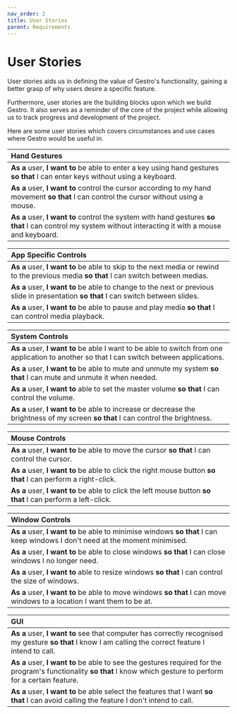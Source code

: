 ```yaml
---
nav_order: 2
title: User Stories
parent: Requirements
---
```


# User Stories

User stories aids us in defining the value of Gestro's functionality, gaining a better grasp of why users desire a specific feature.

Furthermore, user stories are the building blocks upon which we build Gestro. It also serves as a reminder of the core of the project while allowing us to track progress and development of the project.

Here are some user stories which covers circumstances and use cases where Gestro would be useful in.

| Hand Gestures                                                                                                                          |
| :------------------------------------------------------------------------------------------------------------------------------------------- |
| **As a** user, **I want to** be able to enter a key using hand gestures **so that** I can enter keys without using a keyboard. |
| **As a** user, **I want to** control the cursor according to my hand movement **so that** I can control the cursor without using a mouse.  |
| **As a** user, **I want to** control the system with hand gestures **so that** I can control my system without interacting it with a mouse and keyboard. |

| App Specific Controls                                                                                                                          |
| :------------------------------------------------------------------------------------------------------------------------------------------- |
| **As a** user, **I want to** be able to skip to the next media or rewind to the previous media **so that** I can switch between medias. |
| **As a** user, **I want to** be able to change to the next or previous slide in presentation **so that** I can switch between slides. |
| **As a** user, **I want to** be able to pause and play media **so that** I can control media playback. |

| System Controls                                                                                                                          |
| :------------------------------------------------------------------------------------------------------------------------------------------- |
| **As a** user, **I want to** be able I want to be able to switch from one application to another so that I can switch between applications. |
| **As a** user, **I want to** be able to mute and unmute my system **so that** I can mute and unmute it when needed. |
| **As a** user, **I want to** able to set the master volume **so that** I can control the volume. |
| **As a** user, **I want to** be able to increase or decrease the brightness of my screen **so that** I can control the brightness. |

| Mouse Controls                                                                                                                          |
| :------------------------------------------------------------------------------------------------------------------------------------------- |
| **As a** user, **I want to** be able to move the cursor **so that** I can control the cursor. |
| **As a** user, **I want to** be able to click the right mouse button **so that** I can perform a right-click. |
| **As a** user, **I want to** be able to click the left mouse button **so that** I can perform a left-click. |

| Window Controls                                                                                                                          |
| :------------------------------------------------------------------------------------------------------------------------------------------- |
| **As a** user, **I want to** be able to minimise windows **so that** I can keep windows I don't need at the moment minimised. |
| **As a** user, **I want to** be able to close windows **so that** I can close windows I no longer need. |
| **As a** user, **I want to** able to resize windows **so that** I can control the size of windows. |
| **As a** user, **I want to** be able to move windows **so that** I can move windows to a location I want them to be at. |

| GUI                                                                                                                        |
| :------------------------------------------------------------------------------------------------------------------------------------------- |
| **As a** user, **I want to** see that computer has correctly recognised my gesture **so that** I know I am calling the correct feature I intend to call. |
| **As a** user, **I want to** be able to see the gestures required for the program's functionality **so that** I know which gesture to perform for a certain feature. |
| **As a** user, **I want to** be able select the features that I want **so that** I can avoid calling the feature I don't intend to call. |
